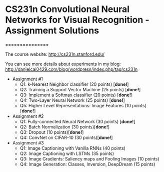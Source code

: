 # CS231n Convolutional Neural Networks for Visual Recognition - Assignment Solutions
===============

The course website: http://cs231n.stanford.edu/

You can see more details about experiments in my blog: http://danielcai0429.com/blog/wordpress/index.php/tag/cs231n

 * Assignment #1
 	* Q1: k-Nearest Neighbor classifier (20 points) [**done!**]
 	* Q2: Training a Support Vector Machine (25 points) [**done!**]
 	* Q3: Implement a Softmax classifier (20 points) [**done!**]
 	* Q4: Two-Layer Neural Network (25 points) [**done!**]
 	* Q5: Higher Level Representations: Image Features (10 points) [**done!**]
 * Assignment #2
 	* Q1: Fully-connected Neural Network (30 points) [**done!**]
 	* Q2: Batch Normalization (30 points)[**done!**]
 	* Q3: Dropout (10 points)[**done!**]
 	* Q4: ConvNet on CIFAR-10 (30 points)[**done!**]
 * Assignment #3
 	* Q1: Image Captioning with Vanilla RNNs (40 points)
 	* Q2: Image Captioning with LSTMs (35 points)
 	* Q3: Image Gradients: Saliency maps and Fooling Images (10 points)
 	* Q4: Image Generation: Classes, Inversion, DeepDream (15 points)

